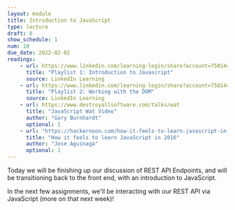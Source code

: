 ```yaml
---
layout: module
title: Introduction to JavaScript
type: lecture
draft: 0
show_schedule: 1
num: 10
due_date: 2022-02-02
readings:
    - url: https://www.linkedin.com/learning-login/share?account=75814418&forceAccount=false&redirect=https%3A%2F%2Fwww.linkedin.com%2Flearning%2Fcollections%2F6893810278556135425%3Ftrk%3Dshare_collection_url%26shareId%3DEHJm2ZttTJOxS6ju3Qlamg%253D%253D
      title: "Playlist 1: Introduction to Javascript"
      source: LinkedIn Learning
    - url: https://www.linkedin.com/learning-login/share?account=75814418&forceAccount=false&redirect=https%3A%2F%2Fwww.linkedin.com%2Flearning%2Fcollections%2F6893817922595491840%3Ftrk%3Dshare_collection_url%26shareId%3D0NeVKp3mQHa7VVUrYfRxcQ%253D%253D
      title: "Playlist 2: Working with the DOM"
      source: LinkedIn Learning
    - url: https://www.destroyallsoftware.com/talks/wat
      title: "JavaScript Wat Video"
      author: "Gary Burnhardt" 
      optional: 1
    - url: "https://hackernoon.com/how-it-feels-to-learn-javascript-in-2016-d3a717dd577f"
      title: "How it feels to learn JavaScript in 2016"
      author: "Jose Aguinaga" 
      optional: 1
---
```


Today we will be finishing up our discussion of REST API Endpoints, and will be transitioning back to the front end, with an introduction to JavaScript. 

In the next few assignments, we'll be interacting with our REST API via JavaScript (more on that next week)!